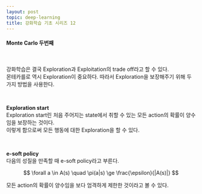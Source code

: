 ```yaml
---
layout: post
topic: deep-learning
title: 강화학습 기초 시리즈 12
---
```


<h4>Monte Carlo 두번째</h4>
<br>

강화학습은 결국 Exploration과 Exploitation의 trade off라고 할 수 있다.  
몬테카를로 역시 Exploration이 중요하다. 따라서 Exploration을 보장해주기 위해 두가지 방법을 사용한다.  

<br>

**Exploration start**  
Exploration start린 처음 주어지는 state에서 취할 수 있는 모든 action의 확률이 양수임을 보장하는 것이다.  
이렇게 함으로써 모든 행동에 대한 Exploration을 할 수 있다.  


<br>

**e-soft policy**  
다음의 성질을 만족할 때 e-soft policy라고 부른다.  

$$
\forall a \in A(s) \quad  \pi(a|s) \ge \frac{\epsilon}{|A(s)|}
$$

모든 action의 확률이 양수임을 보다 엄격하게 제한한 것이라고 볼 수 있다.  
